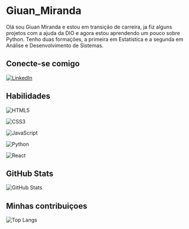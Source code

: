 # Giuan_Miranda

Olá sou Giuan Miranda e estou em transição de carreira, ja fiz alguns projetos com a ajuda da DIO e agora estou aprendendo um pouco sobre Python. Tenho duas formações, a primeira em Estatística e a segunda em Análise e Desenvolvimento de Sistemas.

## Conecte-se comigo

[![LinkedIn](https://img.shields.io/badge/LinkedIn-000?style=for-the-badge&logo=linkedin&logoColor=0E76A8)](https://www.linkedin.com/in/giuan/)


## Habilidades

![HTML5](https://img.shields.io/badge/HTML5-000?style=for-the-badge&logo=html5)

![CSS3](https://img.shields.io/badge/CSS3-000?style=for-the-badge&logo=css3&logoColor=264CE4)

![JavaScript](https://img.shields.io/badge/JavaScript-000?style=for-the-badge&logo=javascript)

![Python](https://img.shields.io/badge/Python-000?style=for-the-badge&logo=python)

![React](https://img.shields.io/badge/React-000?style=for-the-badge&logo=react)

## GitHub Stats

![GitHub Stats](https://github-readme-stats.vercel.app/api?username=giuanm&theme=transparent&bg_color=000&border_color=30A3DC&show_icons=true&icon_color=30A3DC&title_color=E94D5F&text_color=FFF)

## Minhas contribuiçoes

![Top Langs](https://github-readme-stats-git-masterrstaa-rickstaa.vercel.app/api/top-langs/?username=giuanm&layout=compact&bg_color=000&border_color=30A3DC&title_color=E94D5F&text_color=FFF)